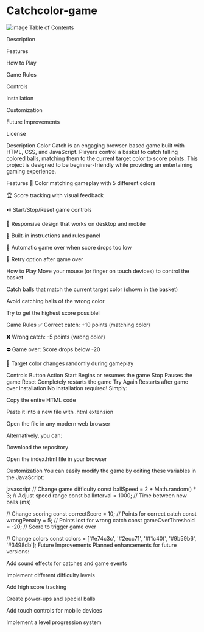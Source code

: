 # Catchcolor-game
![image](https://github.com/user-attachments/assets/ccd986d8-4e17-4331-9169-cced5076497d)
Table of Contents

Description

Features

How to Play

Game Rules

Controls

Installation

Customization

Future Improvements

License

Description
Color Catch is an engaging browser-based game built with HTML, CSS, and JavaScript. Players control a basket to catch falling colored balls, matching them to the current target color to score points. This project is designed to be beginner-friendly while providing an entertaining gaming experience.

Features
🎨 Color matching gameplay with 5 different colors

🏆 Score tracking with visual feedback

⏯️ Start/Stop/Reset game controls

📱 Responsive design that works on desktop and mobile

📖 Built-in instructions and rules panel

🚨 Automatic game over when score drops too low

🔄 Retry option after game over

How to Play
Move your mouse (or finger on touch devices) to control the basket

Catch balls that match the current target color (shown in the basket)

Avoid catching balls of the wrong color

Try to get the highest score possible!

Game Rules
✅ Correct catch: +10 points (matching color)

❌ Wrong catch: -5 points (wrong color)

⛔ Game over: Score drops below -20

🔀 Target color changes randomly during gameplay

Controls
Button	Action
Start	Begins or resumes the game
Stop	Pauses the game
Reset	Completely restarts the game
Try Again	Restarts after game over
Installation
No installation required! Simply:

Copy the entire HTML code

Paste it into a new file with .html extension

Open the file in any modern web browser

Alternatively, you can:

Download the repository

Open the index.html file in your browser

Customization
You can easily modify the game by editing these variables in the JavaScript:

javascript
// Change game difficulty
const ballSpeed = 2 + Math.random() * 3; // Adjust speed range
const ballInterval = 1000; // Time between new balls (ms)

// Change scoring
const correctScore = 10; // Points for correct catch
const wrongPenalty = 5;  // Points lost for wrong catch
const gameOverThreshold = -20; // Score to trigger game over

// Change colors
const colors = ['#e74c3c', '#2ecc71', '#f1c40f', '#9b59b6', '#3498db'];
Future Improvements
Planned enhancements for future versions:

Add sound effects for catches and game events

Implement different difficulty levels

Add high score tracking

Create power-ups and special balls

Add touch controls for mobile devices

Implement a level progression system
